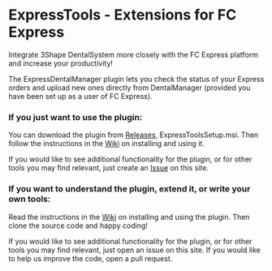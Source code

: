 # ExpressTools - Extensions for FC Express

Integrate 3Shape DentalSystem more closely with the FC Express platform and increase your productivity!

The ExpressDentalManager plugin lets you check the status of your Express orders and upload new ones directly from DentalManager (provided you have been set up as a user of FC Express).

### If you just want to use the plugin:

You can download the plugin from [Releases](https://github.com/the-toothfairy/ExpressTools/releases), ExpressToolsSetup.msi. Then follow the instructions in the [Wiki](https://github.com/the-toothfairy/ExpressTools/wiki/) on installing and using it. 

If you would like to see additional functionality for the plugin, or for other tools you may find relevant, just create an [Issue](https://github.com/the-toothfairy/ExpressTools/issues) on this site.

### If you want to understand the plugin, extend it, or write your own tools:

Read the instructions in the [Wiki](https://github.com/the-toothfairy/ExpressTools/wiki/) on installing and using the plugin. Then clone the source code and happy coding!

If you would like to see additional functionality for the plugin, or for other tools you may find relevant, just open an issue on this site. If you would like to help us improve the code, open a pull request.
